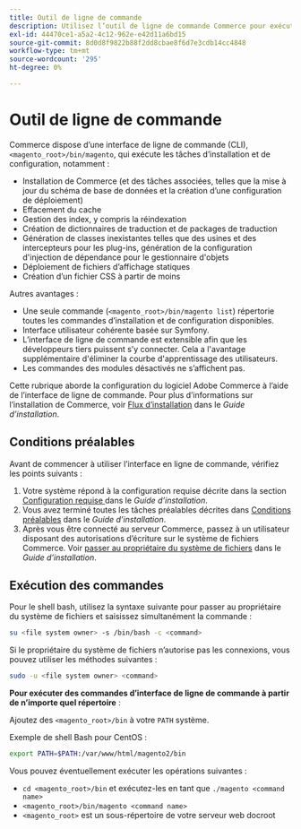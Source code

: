 ```yaml
---
title: Outil de ligne de commande
description: Utilisez l’outil de ligne de commande Commerce pour exécuter les tâches d’installation et de configuration.
exl-id: 44470ce1-a5a2-4c12-962e-e42d11a6bd15
source-git-commit: 8d0d8f9822b88f2dd8cbae8f6d7e3cdb14cc4848
workflow-type: tm+mt
source-wordcount: '295'
ht-degree: 0%

---
```


# Outil de ligne de commande

Commerce dispose d’une interface de ligne de commande (CLI), `<magento_root>/bin/magento`, qui exécute les tâches d’installation et de configuration, notamment :

- Installation de Commerce (et des tâches associées, telles que la mise à jour du schéma de base de données et la création d’une configuration de déploiement)
- Effacement du cache
- Gestion des index, y compris la réindexation
- Création de dictionnaires de traduction et de packages de traduction
- Génération de classes inexistantes telles que des usines et des intercepteurs pour les plug-ins, génération de la configuration d&#39;injection de dépendance pour le gestionnaire d&#39;objets
- Déploiement de fichiers d’affichage statiques
- Création d’un fichier CSS à partir de moins

Autres avantages :

- Une seule commande (`<magento_root>/bin/magento list`) répertorie toutes les commandes d’installation et de configuration disponibles.
- Interface utilisateur cohérente basée sur Symfony.
- L’interface de ligne de commande est extensible afin que les développeurs tiers puissent s’y connecter. Cela a l&#39;avantage supplémentaire d&#39;éliminer la courbe d&#39;apprentissage des utilisateurs.
- Les commandes des modules désactivés ne s’affichent pas.

Cette rubrique aborde la configuration du logiciel Adobe Commerce à l’aide de l’interface de ligne de commande. Pour plus d’informations sur l’installation de Commerce, voir [Flux d’installation](../../installation/overview.md) dans le _Guide d’installation_.

## Conditions préalables

Avant de commencer à utiliser l’interface en ligne de commande, vérifiez les points suivants :

1. Votre système répond à la configuration requise décrite dans la section [ Configuration requise ](../../installation/system-requirements.md) dans le _Guide d’installation_.
1. Vous avez terminé toutes les tâches préalables décrites dans [Conditions préalables](../../installation/prerequisites/overview.md) dans le _Guide d’installation_.
1. Après vous être connecté au serveur Commerce, passez à un utilisateur disposant des autorisations d’écriture sur le système de fichiers Commerce. Voir [passer au propriétaire du système de fichiers](../../installation/prerequisites/file-system/overview.md) dans le _Guide d’installation_.

## Exécution des commandes

Pour le shell bash, utilisez la syntaxe suivante pour passer au propriétaire du système de fichiers et saisissez simultanément la commande :

```bash
su <file system owner> -s /bin/bash -c <command>
```

Si le propriétaire du système de fichiers n’autorise pas les connexions, vous pouvez utiliser les méthodes suivantes :

```bash
sudo -u <file system owner> <command>
```

**Pour exécuter des commandes d’interface de ligne de commande à partir de n’importe quel répertoire** :

Ajoutez des `<magento_root>/bin` à votre `PATH` système.

Exemple de shell Bash pour CentOS :

```bash
export PATH=$PATH:/var/www/html/magento2/bin
```

Vous pouvez éventuellement exécuter les opérations suivantes :

- `cd <magento_root>/bin` et exécutez-les en tant que `./magento <command name>`
- `<magento_root>/bin/magento <command name>`
- `<magento_root>` est un sous-répertoire de votre serveur web docroot
